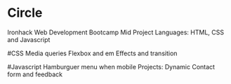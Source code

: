 # Circle 
Ironhack Web Development Bootcamp Mid Project
Languages: HTML, CSS and Javascript

#CSS
Media queries
Flexbox and em 
Effects and transition

#Javascript
Hamburguer menu when mobile
Projects: Dynamic
Contact form and feedback
